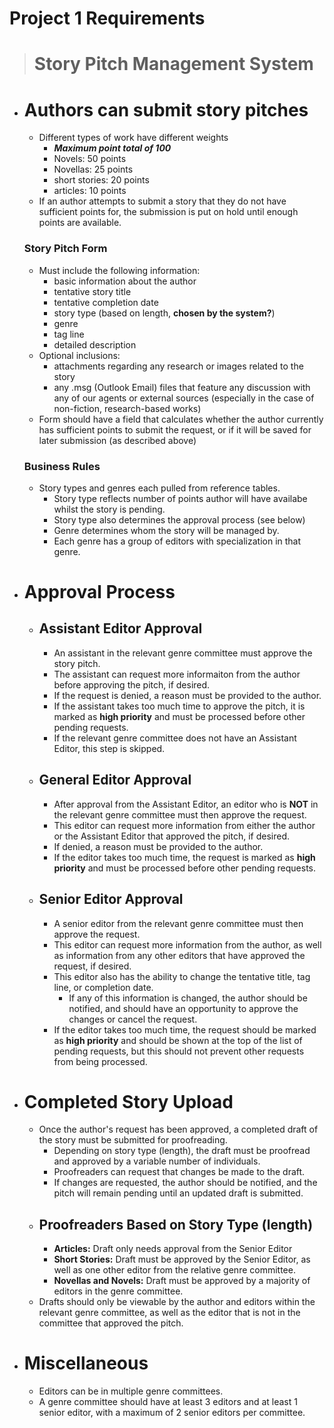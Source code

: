 # Project 1 Requirements
> # Story Pitch Management System
- # Authors can submit story pitches
    - Different types of work have different weights
        - ***Maximum point total of 100***
        - Novels: 50 points
        - Novellas: 25 points
        - short stories: 20 points
        - articles: 10 points
    - If an author attempts to submit a story that they do not have sufficient points for, the submission is put on hold until enough points are available.
    
    ### **Story Pitch Form**
    - Must include the following information:
        - basic information about the author
        - tentative story title
        - tentative completion date
        - story type (based on length, **chosen by the system?**)
        - genre
        - tag line
        - detailed description
    - Optional inclusions:
        - attachments regarding any research or images related to the story
        - any .msg (Outlook Email) files that feature any discussion with any of our agents or external sources (especially in the case of non-fiction, research-based works)
    - Form should have a field that calculates whether the author currently has sufficient points to submit the request, or if it will be saved for later submission (as described above)

    ### **Business Rules**
    - Story types and genres each pulled from reference tables.
        - Story type reflects number of points author will have availabe whilst the story is pending.
        - Story type also determines the approval process (see below)
        - Genre determines whom the story will be managed by.
        - Each genre has a group of editors with specialization in that genre.
- # Approval Process
    - ## Assistant Editor Approval
        - An assistant in the relevant genre committee must approve the story pitch.
        - The assistant can request more informaiton from the author before approving the pitch, if desired.
        - If the request is denied, a reason must be provided to the author.
        - If the assistant takes too much time to approve the pitch, it is marked as **high priority** and must be processed before other pending requests.
        - If the relevant genre committee does not have an Assistant Editor, this step is skipped.
    - ## General Editor Approval
        - After approval from the Assistant Editor, an editor who is **NOT** in the relevant genre committee must then approve the request.
        - This editor can request more information from either the author or the Assistant Editor that approved the pitch, if desired.
        - If denied, a reason must be provided to the author.
        - If the editor takes too much time, the request is marked as **high priority** and must be processed before other pending requests.
    - ## Senior Editor Approval
        - A senior editor from the relevant genre committee must then approve the request.
        - This editor can request more information from the author, as well as information from any other editors that have approved the request, if desired.
        - This editor also has the ability to change the tentative title, tag line, or completion date.
            - If any of this information is changed, the author should be notified, and should have an opportunity to approve the changes or cancel the request.
        - If the editor takes too much time, the request should be marked as **high priority** and should be shown at the top of the list of pending requests, but this should not prevent other requests from being processed.
- # Completed Story Upload
    - Once the author's request has been approved, a completed draft of the story must be submitted for proofreading.
        - Depending on story type (length), the draft must be proofread and approved by a variable number of individuals.
        - Proofreaders can request that changes be made to the draft.
        - If changes are requested, the author should be notified, and the pitch will remain pending until an updated draft is submitted.
    - ## Proofreaders Based on Story Type (length)
        - **Articles:** Draft only needs approval from the Senior Editor
        - **Short Stories:** Draft must be approved by the Senior Editor, as well as one other editor from the relative genre committee.
        - **Novellas and Novels:** Draft must be approved by a majority of editors in the genre committee.
    - Drafts should only be viewable by the author and editors within the relevant genre committee, as well as the editor that is not in the committee that approved the pitch.
- # Miscellaneous
    - Editors can be in multiple genre committees.
    - A genre committee should have at least 3 editors and at least 1 senior editor, with a maximum of 2 senior editors per committee.